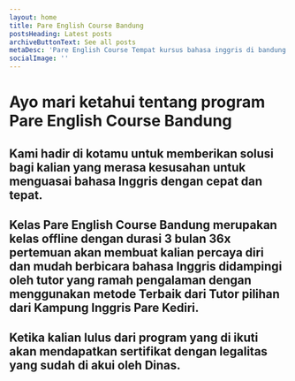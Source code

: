 ```yaml
---
layout: home
title: Pare English Course Bandung
postsHeading: Latest posts
archiveButtonText: See all posts
metaDesc: 'Pare English Course Tempat kursus bahasa inggris di bandung.'
socialImage: ''
---
```


# Ayo mari ketahui tentang program Pare English Course Bandung

## Kami hadir di kotamu untuk memberikan solusi bagi kalian yang merasa kesusahan untuk menguasai bahasa Inggris dengan cepat dan tepat.

## Kelas Pare English Course Bandung merupakan kelas offline dengan durasi 3 bulan 36x pertemuan akan membuat kalian percaya diri dan mudah berbicara bahasa Inggris didampingi oleh tutor yang ramah pengalaman dengan menggunakan metode Terbaik dari Tutor pilihan dari Kampung Inggris Pare Kediri.

## Ketika kalian lulus dari program yang di ikuti akan mendapatkan sertifikat dengan legalitas yang sudah di akui oleh Dinas.